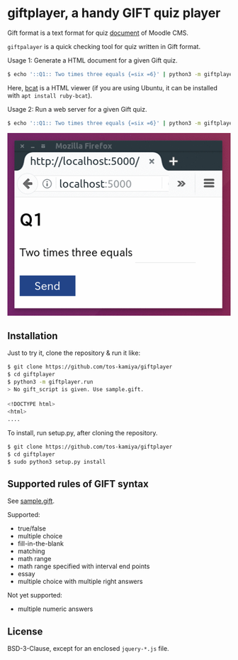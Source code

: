 # giftplayer, a handy GIFT quiz player

Gift format is a text format for quiz [document](https://docs.moodle.org/23/en/GIFT_format) of Moodle CMS.

`giftpalayer` is a quick checking tool for quiz written in Gift format.

Usage 1: Generate a HTML document for a given Gift quiz.

```sh
$ echo '::Q1:: Two times three equals {=six =6}' | python3 -m giftplayer.run - | bcat
```

Here, [bcat](https://rtomayko.github.io/bcat/) is a HTML viewer (if you are using Ubuntu, it can be installed with `apt install ruby-bcat`).

Usage 2: Run a web server for a given Gift quiz.

```sh
$ echo '::Q1:: Two times three equals {=six =6}' | python3 -m giftplayer.run -w -
```

![screenplay](images/screenplay.gif)

## Installation

Just to try it, clone the repository & run it like:

```sh
$ git clone https://github.com/tos-kamiya/giftplayer
$ cd giftplayer
$ python3 -m giftplayer.run
> No gift_script is given. Use sample.gift.

<!DOCTYPE html>
<html>
....
```

To install, run setup.py, after cloning the repository.

```sh
$ git clone https://github.com/tos-kamiya/giftplayer
$ cd giftplayer
$ sudo python3 setup.py install
```

## Supported rules of GIFT syntax

See [sample.gift](giftplay/sample.gift).

Supported:

* true/false
* multiple choice
* fill-in-the-blank
* matching
* math range
* math range specified with interval end points
* essay
* multiple choice with multiple right answers

Not yet supported:

* multiple numeric answers

## License

BSD-3-Clause, except for an enclosed `jquery-*.js` file.
